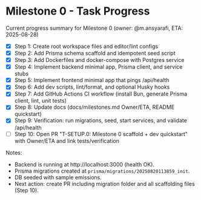 # Milestone 0 - Task Progress

Current progress summary for Milestone 0 (owner: @m.ansyarafi, ETA: 2025-08-28)

- [x] Step 1: Create root workspace files and editor/lint configs
- [x] Step 2: Add Prisma schema scaffold and idempotent seed script
- [x] Step 3: Add Dockerfiles and docker-compose with Postgres service
- [x] Step 4: Implement backend minimal app, Prisma client, and service stubs
- [x] Step 5: Implement frontend minimal app that pings /api/health
- [x] Step 6: Add dev scripts, lint/format, and optional Husky hooks
- [x] Step 7: Add GitHub Actions CI workflow (install Bun, generate Prisma client, lint, unit tests)
- [x] Step 8: Update docs (docs/milestones.md Owner/ETA, README quickstart)
- [x] Step 9: Verification: run migrations, seed, start services, and validate /api/health
- [ ] Step 10: Open PR "T-SETUP.0: Milestone 0 scaffold + dev quickstart" with Owner/ETA and link tests/verification

Notes:
- Backend is running at http://localhost:3000 (health OK).
- Prisma migrations created at `prisma/migrations/20250820113859_init`.
- DB seeded with sample emissions.
- Next action: create PR including migration folder and all scaffolding files (Step 10).
